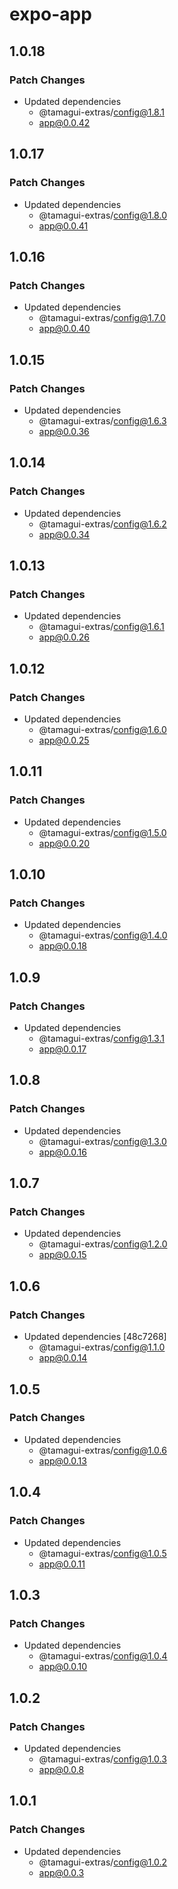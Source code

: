 # expo-app

## 1.0.18

### Patch Changes

- Updated dependencies
  - @tamagui-extras/config@1.8.1
  - app@0.0.42

## 1.0.17

### Patch Changes

- Updated dependencies
  - @tamagui-extras/config@1.8.0
  - app@0.0.41

## 1.0.16

### Patch Changes

- Updated dependencies
  - @tamagui-extras/config@1.7.0
  - app@0.0.40

## 1.0.15

### Patch Changes

- Updated dependencies
  - @tamagui-extras/config@1.6.3
  - app@0.0.36

## 1.0.14

### Patch Changes

- Updated dependencies
  - @tamagui-extras/config@1.6.2
  - app@0.0.34

## 1.0.13

### Patch Changes

- Updated dependencies
  - @tamagui-extras/config@1.6.1
  - app@0.0.26

## 1.0.12

### Patch Changes

- Updated dependencies
  - @tamagui-extras/config@1.6.0
  - app@0.0.25

## 1.0.11

### Patch Changes

- Updated dependencies
  - @tamagui-extras/config@1.5.0
  - app@0.0.20

## 1.0.10

### Patch Changes

- Updated dependencies
  - @tamagui-extras/config@1.4.0
  - app@0.0.18

## 1.0.9

### Patch Changes

- Updated dependencies
  - @tamagui-extras/config@1.3.1
  - app@0.0.17

## 1.0.8

### Patch Changes

- Updated dependencies
  - @tamagui-extras/config@1.3.0
  - app@0.0.16

## 1.0.7

### Patch Changes

- Updated dependencies
  - @tamagui-extras/config@1.2.0
  - app@0.0.15

## 1.0.6

### Patch Changes

- Updated dependencies [48c7268]
  - @tamagui-extras/config@1.1.0
  - app@0.0.14

## 1.0.5

### Patch Changes

- Updated dependencies
  - @tamagui-extras/config@1.0.6
  - app@0.0.13

## 1.0.4

### Patch Changes

- Updated dependencies
  - @tamagui-extras/config@1.0.5
  - app@0.0.11

## 1.0.3

### Patch Changes

- Updated dependencies
  - @tamagui-extras/config@1.0.4
  - app@0.0.10

## 1.0.2

### Patch Changes

- Updated dependencies
  - @tamagui-extras/config@1.0.3
  - app@0.0.8

## 1.0.1

### Patch Changes

- Updated dependencies
  - @tamagui-extras/config@1.0.2
  - app@0.0.3
